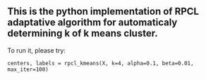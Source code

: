 ## This is the python implementation of RPCL adaptative algorithm for automaticaly determining k of k means cluster.


To run it, please try:

```
centers, labels = rpcl_kmeans(X, k=4, alpha=0.1, beta=0.01, max_iter=100)
```
